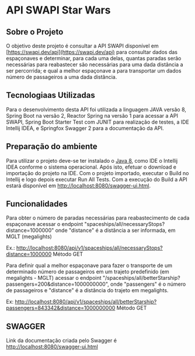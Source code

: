 # API SWAPI Star Wars

## Sobre o Projeto

  O objetivo deste projeto é consultar a API SWAPI disponível em [https://swapi.dev/api](https://swapi.dev/api) para consultar dados das espaçonaves e determinar,
para cada uma delas, quantas paradas serão necessárias para reabastecer são necessárias para uma dada distância a ser percorrida; e qual a melhor espaçonave a para
transportar um dados número de passageiros a uma dada distância.

## Tecnologiaas Utilizadas
  
  Para o desenvolvimento desta API foi utilizada a linguagem JAVA versão 8, Spring Boot na versão 2, Reactor Spring na versão 1 para acessar a API SWAPI, Spring Boot
  Starter Test com JUNIT para realização de testes, a IDE Intellij IDEA, e Springfox Swagger 2 para a documentação da API.
  
## Preparação do ambiente
  
  Para utilizar o projeto deve-se ter instalado o [Java 8](https://www.oracle.com/java/technologies/downloads/#java8), como IDE o Intellij IDEA conforme o sistema
  operacional. Após isto, efetuar o download e importação do projeto na IDE.
  Com o projeto importado, executar o Build no Intellij e logo depois executar Run All Tests.
  Com a execução do Build a API estará disponível em [http://localhost:8080/swagger-ui.html](http://localhost:8080/swagger-ui.html). 
  
## Funcionalidades
  Para obter o número de paradas necessárias para reabastecimento de cada espaçonave acessar o endpoint "spaceships/all/necessaryStops?distance=1000000"
  onde "distance" é a distância a ser informada, em MGLT (megalights)
  
  Ex.: [http://localhost:8080/api/v1/spaceships/all/necessaryStops?distance=1000000](http://localhost:8080/api/v1/spaceships/all/necessaryStops?distance=1000000)
  Método GET
  
  Para definir qual a melhor espaçonave para fazer o transporte de um determinado número de passageiros em um trajeto predefinido (em megalights - MGLT) acessar 
  o endpoint "/spaceships/all/betterStarship?passengers=200&distance=1000000000", onde "passengers" é o número de passageiros e "distance" é a distância do trajeto
  em megalights.
  
  Ex: [http://localhost:8080/api/v1/spaceships/all/betterStarship?passengers=843342&distance=1000000000](http://localhost:8080/api/v1/spaceships/all/betterStarship?passengers=843342&distance=1000000000)
  Método GET
  
## SWAGGER
  Link da documentação criada pelo Swagger é [http://localhost:8080/swagger-ui.html](http://localhost:8080/swagger-ui.html)
